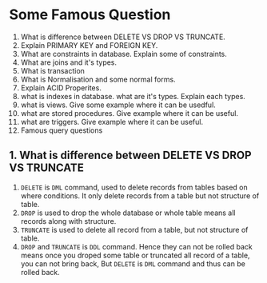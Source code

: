 # Some Famous Question
1. What is difference between DELETE VS DROP VS TRUNCATE.
2. Explain PRIMARY KEY and FOREIGN KEY.
3. What are constraints in database. Explain some of constraints.
4. What are joins and it's types.
5. What is transaction
6. What is Normalisation and some normal forms.
7. Explain ACID Properites.
8. what is indexes in database. what are it's types. Explain each types.
9. what is views. Give some example where it can be usedful.
10. what are stored procedures. Give example where it can be useful.
11. what are triggers. Give example where it can be useful.
12. Famous query questions

## 1. What is difference between DELETE VS DROP VS TRUNCATE 
1. `DELETE` is `DML` command, used to delete records from tables based on where conditions. It only delete records from a table but not structure of table.
3. `DROP` is used to drop the whole database or whole table means all records along with structure.
4. `TRUNCATE` is used to delete all record from a table, but not structure of table.
5. `DROP` and `TRUNCATE` is `DDL` command. Hence they can not be rolled back means once you droped some table or truncated all record of a table, you can not bring back, But `DELETE` is `DML` command and thus can be rolled back.

